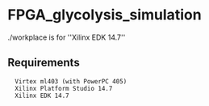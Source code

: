 # FPGA_glycolysis_simulation

  ./workplace is for ''Xilinx EDK 14.7''
  
## Requirements 
      Virtex ml403 (with PowerPC 405)
      Xilinx Platform Studio 14.7
      Xilinx EDK 14.7
      

